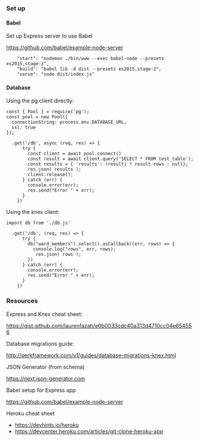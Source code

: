 
### Set up

#### Babel

Set up Express server to use Babel

https://github.com/babel/example-node-server

```
    "start": "nodemon ./bin/www --exec babel-node --presets es2015,stage-2", 
    "build": "babel lib -d dist --presets es2015,stage-2",
    "serve": "node dist/index.js"
```


#### Database

Using the pg client directly:

```
const { Pool } = require('pg');
const pool = new Pool({
  connectionString: process.env.DATABASE_URL,
  ssl: true
});
```

```
  .get('/db', async (req, res) => {
      try {
        const client = await pool.connect()
        const result = await client.query('SELECT * FROM test_table');
        const results = { 'results': (result) ? result.rows : null};
        res.json( results );
        client.release();
      } catch (err) {
        console.error(err);
        res.send("Error " + err);
      }
    })
```

Using the knex client:

```
import db from './db.js'
```

```
  .get('/db', (req, res) => {
      try {
        db("ward_members").select().asCallback((err, rows) => {
          console.log("rows", err, rows);
           res.json( rows );
        })
      } catch (err) {
        console.error(err);
        res.send("Error " + err);
      }
    })
```

### Resources

Express and Knex cheat sheet:

https://gist.github.com/laurenfazah/e0b0033cdc40a313d4710cc04e654556

Database migrations guide:

http://perkframework.com/v1/guides/database-migrations-knex.html

JSON Generator (from schema)

https://next.json-generator.com

Babel setup for Express app

https://github.com/babel/example-node-server

Heroku cheat sheet
* https://devhints.io/heroku
* https://devcenter.heroku.com/articles/git-clone-heroku-app

